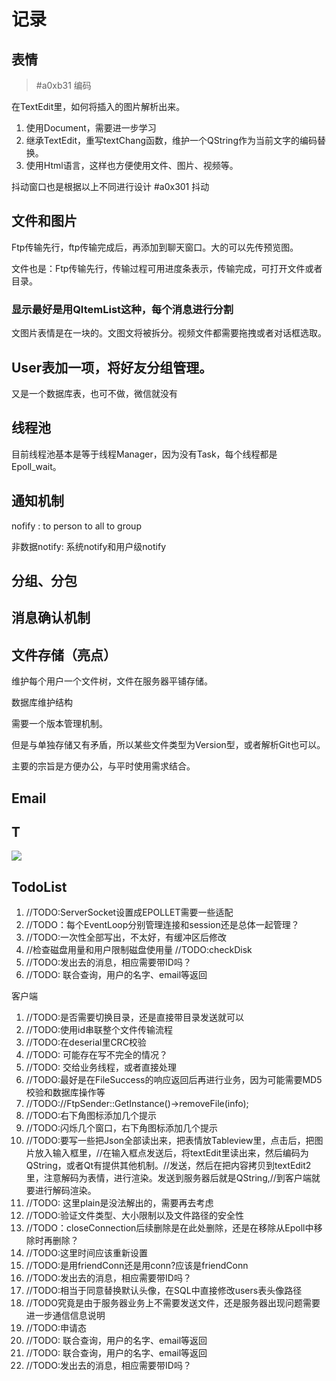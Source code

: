 # 记录
## 表情

> #a0xb31 编码

在TextEdit里，如何将插入的图片解析出来。

1. 使用Document，需要进一步学习
2. 继承TextEdit，重写textChang函数，维护一个QString作为当前文字的编码替换。
3. 使用Html语言，这样也方便使用文件、图片、视频等。

抖动窗口也是根据以上不同进行设计 #a0x301 抖动

## 文件和图片
Ftp传输先行，ftp传输完成后，再添加到聊天窗口。大的可以先传预览图。

文件也是：Ftp传输先行，传输过程可用进度条表示，传输完成，可打开文件或者目录。

### 显示最好是用QItemList这种，每个消息进行分割

文图片表情是在一块的。文图文将被拆分。视频文件都需要拖拽或者对话框选取。

## User表加一项，将好友分组管理。
又是一个数据库表，也可不做，微信就没有

## 线程池
目前线程池基本是等于线程Manager，因为没有Task，每个线程都是Epoll_wait。


## 通知机制
nofify : to person
            to all
            to group
            
非数据notify:
系统notify和用户级notify


## 分组、分包


## 消息确认机制

## 文件存储（亮点）
维护每个用户一个文件树，文件在服务器平铺存储。

数据库维护结构

需要一个版本管理机制。

但是与单独存储又有矛盾，所以某些文件类型为Version型，或者解析Git也可以。

主要的宗旨是方便办公，与平时使用需求结合。

## Email


## T
![](vx_images/335715846454578.png)


## TodoList

1. //TODO:ServerSocket设置成EPOLLET需要一些适配
2. //TODO：每个EventLoop分别管理连接和session还是总体一起管理？
3. //TODO:一次性全部写出，不太好，有缓冲区后修改
4. //检查磁盘用量和用户限制磁盘使用量 //TODO:checkDisk
5. //TODO:发出去的消息，相应需要带ID吗？
6. //TODO: 联合查询，用户的名字、email等返回



客户端
1. //TODO:是否需要切换目录，还是直接带目录发送就可以
2. //TODO:使用id串联整个文件传输流程
3. //TODO:在deserial里CRC校验
4. //TODO: 可能存在写不完全的情况？
5. //TODO: 交给业务线程，或者直接处理
6. //TODO:最好是在FileSuccess的响应返回后再进行业务，因为可能需要MD5校验和数据库操作等
7. //TODO://FtpSender::GetInstance()->removeFile(info);
8. //TODO:右下角图标添加几个提示
9. //TODO:闪烁几个窗口，右下角图标添加几个提示
10. //TODO:要写一些把Json全部读出来，把表情放Tableview里，点击后，把图片放入输入框里，//在输入框点发送后，将textEdit里读出来，然后编码为QString，或者Qt有提供其他机制。//发送，然后在把内容拷贝到textEdit2里，注意解码为表情，进行渲染。发送到服务器后就是QString,//到客户端就要进行解码渲染。
11. //TODO: 这里plain是没法解出的，需要再去考虑
12. //TODO:验证文件类型、大小限制以及文件路径的安全性
13. //TODO：closeConnection后续删除是在此处删除，还是在移除从Epoll中移除时再删除？
14. //TODO:这里时间应该重新设置
15. //TODO:是用friendConn还是用conn?应该是friendConn
16. //TODO:发出去的消息，相应需要带ID吗？
17. //TODO:相当于同意替换默认头像，在SQL中直接修改users表头像路径
18. //TODO究竟是由于服务器业务上不需要发送文件，还是服务器出现问题需要进一步通信信息说明
19. //TODO:申请态
20. //TODO: 联合查询，用户的名字、email等返回
21. //TODO: 联合查询，用户的名字、email等返回
22. //TODO:发出去的消息，相应需要带ID吗？